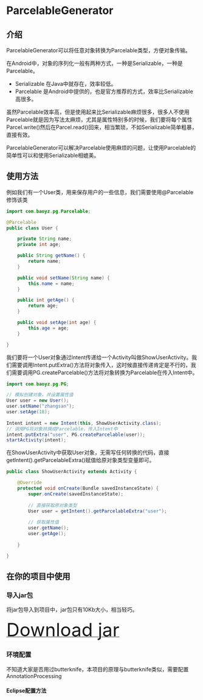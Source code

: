ParcelableGenerator
===================
## 介绍
ParcelableGenerator可以将任意对象转换为Parcelable类型，方便对象传输。

在Android中，对象的序列化一般有两种方式，一种是Serializable，一种是Parcelable。

* Serializable 在Java中就存在，效率较低。
* Parcelable 是Android中提供的，也是官方推荐的方式，效率比Serializable高很多。

虽然Parcelable效率高，但是使用起来比Serializable麻烦很多，很多人不使用Parcelable就是因为写法太麻烦，尤其是属性特别多的时候，我们要将每个属性Parcel.write()然后在Parcel.read()回来，相当繁琐，不如Serializable简单粗暴，直接有效。

ParcelableGenerator可以解决Parcelable使用麻烦的问题，让使用Parcelable的简单性可以和使用Serializable相媲美。

## 使用方法

例如我们有一个User类，用来保存用户的一些信息，我们需要使用@Parcelable修饰该类

```java
import com.baoyz.pg.Parcelable;

@Parcelable
public class User {

	private String name;
	private int age;

	public String getName() {
		return name;
	}

	public void setName(String name) {
		this.name = name;
	}

	public int getAge() {
		return age;
	}

	public void setAge(int age) {
		this.age = age;
	}

}
```

我们要将一个User对象通过Intent传递给一个Activity叫做ShowUserActivity。我们需要调用Intent.putExtra()方法将对象传入，这时候直接传递肯定是不行的，我们需要调用PG.createParcelable()方法将对象转换为Parcelable在传入Intent中。

```java
import com.baoyz.pg.PG;

// 模拟创建对象，并设置属性值 
User user = new User();
user.setName("zhangsan");
user.setAge(18);
		
Intent intent = new Intent(this, ShowUserActivity.class);
// 调用PG将对象转换成Parcelable，传入Intent中
intent.putExtra("user", PG.createParcelable(user));
startActivity(intent);
```

在ShowUserActivity中获取User对象，无需写任何转换的代码，直接getIntent().getParcelableExtra()赋值给原对象类型变量即可。

```java
public class ShowUserActivity extends Activity {

	@Override
	protected void onCreate(Bundle savedInstanceState) {
		super.onCreate(savedInstanceState);
		
		// 直接获取原对象类型
		User user = getIntent().getParcelableExtra("user");
		
		// 获取属性值
		user.getName();
		user.getAge();
		
	}

}
```

## 在你的项目中使用

### 导入jar包

将jar包导入到项目中，jar包只有10Kb大小，相当轻巧。
<p>
<a href="https://github.com/baoyongzhang/ParcelableGenerator/raw/master/pg1.0.jar" alt="download jar" size="20px">
<font size="26px">Download jar</font>
<a>
</p>

### 环境配置

不知道大家是否用过butterknife，本项目的原理与butterknife类似，需要配置AnnotationProcessing

#### Eclipse配置方法
